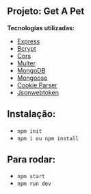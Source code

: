 ## Projeto: Get A Pet

**Tecnologias utilizadas:**

- [Express]()
- [Bcrypt]()
- [Cors]()
- [Multer]()
- [MongoDB]()
- [Mongoose]()
- [Cookie Parser]()
- [Jsonwebtoken]()

## Instalação:

- `npm init`
- `npm i ou npm install`

## Para rodar:

- `npm start`
- `npm run dev`